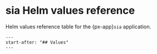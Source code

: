 ```{px-app-values} sia
```

# sia Helm values reference

Helm values reference table for the {px-app}`sia` application.

```{include} ../../../applications/sia/README.md
---
start-after: "## Values"
---
```